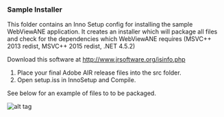 ### Sample Installer

This folder contains an Inno Setup config for installing the sample WebViewANE application.
It creates an installer which will package all files and check for the dependencies which WebViewANE requires (MSVC++ 2013 redist, MSVC++ 2015 redist, .NET 4.5.2)   

Download this software at http://www.jrsoftware.org/isinfo.php  

1) Place your final Adobe AIR release files into the src folder.  
2) Open setup.iss in InnoSetup and Compile.  

See below for an example of files to to be packaged.  


![alt tag](https://raw.githubusercontent.com/tuarua/WebViewANE/master/screenshots/file_list.png)
